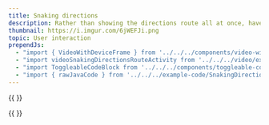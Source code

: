 ```yaml
---
title: Snaking directions
description: Rather than showing the directions route all at once, have it "snake" from the origin to destination.
thumbnail: https://i.imgur.com/6jWEFJi.png
topic: User interaction
prependJs:
  - "import { VideoWithDeviceFrame } from '../../../components/video-with-device-frame'"
  - "import videoSnakingDirectionsRouteActivity from '../../../video/example-snaking-directions-line.mp4'"
  - "import ToggleableCodeBlock from '../../../components/toggleable-code-block'"
  - "import { rawJavaCode } from '../../../example-code/SnakingDirectionsRouteActivity.js'"
---
```


{{
  <VideoWithDeviceFrame 
    videoFile={videoSnakingDirectionsRouteActivity}
    rotation="vertical"
    device="pixel-2"
  />
}}

<!-- Any notes about this example would go here.  -->

{{
  <ToggleableCodeBlock 
    java={rawJavaCode}
  />
}}